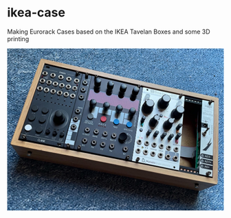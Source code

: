 # ikea-case
Making Eurorack Cases based on the IKEA Tavelan Boxes and some 3D printing

![main case image](images/IMG_6203.jpg)
